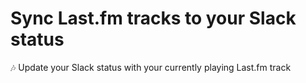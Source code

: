 # Sync Last.fm tracks to your Slack status
🎶 Update your Slack status with your currently playing Last.fm track

